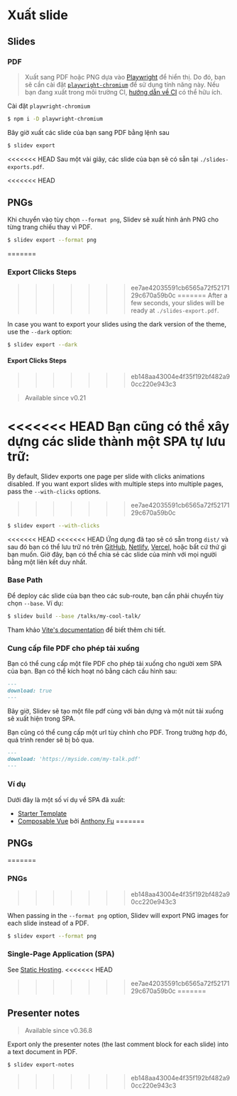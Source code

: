 # Xuất slide

## Slides

### PDF

> Xuất sang PDF hoặc PNG dựa vào [Playwright](https://playwright.dev) để hiển thị. Do đó, bạn sẽ cần cài đặt [`playwright-chromium`](https://playwright.dev/docs/installation#download-single-browser-binary) để sử dụng tính năng này.
> Nếu bạn đang xuất trong môi trường CI, [hướng dẫn về CI](https://playwright.dev/docs/ci) có thể hữu ích.

Cài đặt `playwright-chromium`

```bash
$ npm i -D playwright-chromium
```

Bây giờ xuất các slide của bạn sang PDF bằng lệnh sau

```bash
$ slidev export
```

<<<<<<< HEAD
Sau một vài giây, các slide của bạn sẽ có sẵn tại `./slides-exports.pdf`.

<<<<<<< HEAD
## PNGs

Khi chuyển vào tùy chọn `--format png`, Slidev sẽ xuất hình ảnh PNG cho từng trang chiếu thay vì PDF.

```bash
$ slidev export --format png
```
=======
### Export Clicks Steps
>>>>>>> ee7ae42035591cb6565a72f5217129c670a59b0c
=======
After a few seconds, your slides will be ready at `./slides-export.pdf`.

In case you want to export your slides using the dark version of the theme, use the `--dark` option:

```bash
$ slidev export --dark
```

#### Export Clicks Steps
>>>>>>> eb148aa43004e4f35f192bf482a90cc220e943c3

> Available since v0.21

<<<<<<< HEAD
Bạn cũng có thể xây dựng các slide thành một SPA tự lưu trữ:
=======
By default, Slidev exports one page per slide with clicks animations disabled. If you want export slides with multiple steps into multiple pages, pass the `--with-clicks` options.
>>>>>>> ee7ae42035591cb6565a72f5217129c670a59b0c

```bash
$ slidev export --with-clicks
```

<<<<<<< HEAD
<<<<<<< HEAD
Ứng dụng đã tạo sẽ có sẵn trong `dist/` và sau đó bạn có thể lưu trữ nó trên [GitHub](https://pages.github.com/), [Netlify](https://netlify.app/), [Vercel](https://vercel.com/), hoặc bất cứ thứ gì bạn muốn. Giờ đây, bạn có thể chia sẻ các slide của mình với mọi người bằng một liên kết duy nhất.

### Base Path

Để deploy các slide của bạn theo các sub-route, bạn cần phải chuyển tùy chọn `--base`. Ví dụ:

```bash
$ slidev build --base /talks/my-cool-talk/
```

Tham khảo [Vite's documentation](https://vitejs.dev/guide/build.html#public-base-path) để biết thêm chi tiết.

### Cung cấp file PDF cho phép tải xuống

Bạn có thể cung cấp một file PDF cho phép tải xuống cho người xem SPA của bạn. Bạn có thể kích hoạt nó bằng cách cấu hình sau:

```md
---
download: true
---
```

Bây giờ, Slidev sẽ tạo một file pdf cùng với bản dựng và một nút tải xuống sẽ xuất hiện trong SPA.

Bạn cũng có thể cung cấp một url tùy chỉnh cho PDF. Trong trường hợp đó, quá trình render sẽ bị bỏ qua.

```md
---
download: 'https://myside.com/my-talk.pdf'
---
```

### Ví dụ

Dưới đây là một số ví dụ về SPA đã xuất:

- [Starter Template](https://sli.dev/demo/starter)
- [Composable Vue](https://talks.antfu.me/2021/composable-vue) bởi [Anthony Fu](https://github.com/antfu)
=======
## PNGs
=======
### PNGs
>>>>>>> eb148aa43004e4f35f192bf482a90cc220e943c3

When passing in the `--format png` option, Slidev will export PNG images for each slide instead of a PDF.

```bash
$ slidev export --format png
```

### Single-Page Application (SPA)

See [Static Hosting](/guide/hosting).
<<<<<<< HEAD
>>>>>>> ee7ae42035591cb6565a72f5217129c670a59b0c
=======

## Presenter notes

> Available since v0.36.8

Export only the presenter notes (the last comment block for each slide) into a text document in PDF.

```bash
$ slidev export-notes
```
>>>>>>> eb148aa43004e4f35f192bf482a90cc220e943c3

